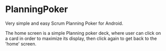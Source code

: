 PlanningPoker
=============

Very simple and easy Scrum Planning Poker for Android.

The home screen is a simple Planning poker deck, where user can click on a card in order to maximize its display, 
then click again to get back to the 'home' screen. 
